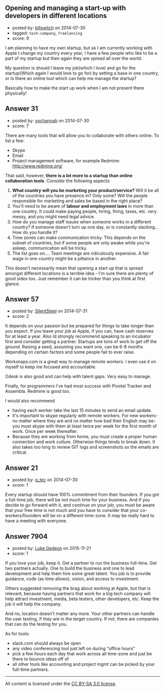 ## Opening and managing a start-up with developers in different locations

- posted by: [killswitch](https://stackexchange.com/users/2350675/killswitch) on 2014-07-30
- tagged: `tech-company`, `freelancing`
- score: 9

I am planning to have my own startup, but as I am currently working with Apple I change my country every year, I have a few people who like to be a part of my startup but then again they are spread all over the world.

My question is should I leave my job(which I love) and go for the startup(Which again I would love to go for) by setting a base in one country, or Is there an online tool which can help me manage the startup?

Basically how to make the start up work when I am not present there physically!


## Answer 31

- posted by: [yochannah](https://stackexchange.com/users/1677788/yochannah) on 2014-07-30
- score: 7

There are many tools that will allow you to collaborate with others online. To list a few: 

* Skype
* Email
* Project management software, for example Redmine: http://www.redmine.org/

That said, however, **there is a lot more to a startup than online collaboration tools**. Consider the following aspects:

1. **What country will you be marketing your product/service?** Will it be all of the countries you have presence in? Only some? Will the people responsible for marketing and sales be based in the right place?
2. You'll need to be aware of **labour and employment laws** in more than one country. It could make paying people, hiring, firing, taxes, etc. very messy, and you might need legal advice.
3. How do you manage staff issues when someone works in a different country? if someone doesn't turn up one day, or is constantly slacking... How do you handle it? 
4. Time zones can make communication tricky. This depends on the subset of countries, but if some people are only awake while you're asleep, communication will be tricky.
5. The list goes on.... Team meetings are ridiculously expensive. A fair wage in one country might be a pittance in another.

This doesn't necessarily mean that opening a start up that is spread amongst different locations is a terrible idea - I'm sure there are plenty of good sides too. Just remember it can be tricker than you think at first glance.



## Answer 57

- posted by: [SilentSteel](https://stackexchange.com/users/1092182/silentsteel) on 2014-07-31
- score: 2

It depends on your passion but be prepared for things to take longer than you expect. If you leave your job at Apple, if you can, have cash reserves for at least a year. Also Id strongly recommend speaking to an incubator first and consider getting a partner. Startups are tons of work to get off the ground. Raising a seed, assuming you want one, can be 6-8 months depending on certain factors and some people fail to ever raise. 

Worksnaps.com is a great way to manage remote workers.
I even use it on myself to keep me focused and accountable. 

Odesk is also good and can help with talent gaps. Very easy to manage. 

Finally, for programmers I've had most success with Pivotal Tracker and Assembla. Redmine is good too. 

I would also recommend 
* having each worker take the last 15 minutes to send an email update.
* it's important to skype regularly with remote workers. For new workers- no matter where they are and no matter how bad their English may be- you must skype with them at least twice per week for the first month of work. Once per week thereafter.
* Because they are working from home, you must create a proper human connection and work culture. Otherwise things tends to break down. It also takes too long to review GIT logs and screenshots so the emails are critical. 


## Answer 21

- posted by: [g_tec](https://stackexchange.com/users/3486715/g-tec) on 2014-07-30
- score: 1

Every startup should have 100% commitment from their founders. If you got a full-time job, there will be not much time for your business. And if you decide to go forward with it, and continue on your job, you must be aware that your free time is not much and you have to consider that your co-workers/founders will be on a different time-zone. It may be really hard to have a meeting with everyone.


## Answer 7904

- posted by: [Luke Gedeon](https://stackexchange.com/users/1119600/luke-gedeon) on 2015-11-21
- score: 1

If you love your job, keep it. Get a partner to run the business full-time. Get two partners actually. One to build the business and one to lead development and help them hire some great talent. You job is to provide guidance, code (as time allows), vision, and access to investment.

Others suggested removing the brag about working at Apple, but that is relevant, because having partners that work for a big tech company will help attract investment, media, beta testers, other developers, etc. Keep the job it will help the company.

And no, location doesn't matter any more. Your other partners can handle the user testing, if they are in the target country. If not, there are companies that can do the testing for you.

As for tools:

 - slack.com should always be open
 - any video conferencing tool just left on during "office hours"
 - pick a few hours each day that work across all time-zone and just be there to bounce ideas off of
 - all other tools like accounting and project mgmt can be picked by your full-time partners.



---

All content is licensed under the [CC BY-SA 3.0 license](https://creativecommons.org/licenses/by-sa/3.0/).
